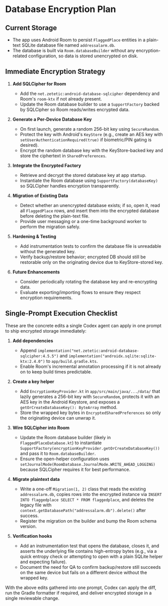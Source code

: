 # Database Encryption Plan

## Current Storage
- The app uses Android Room to persist `FlaggedPlace` entities in a plain-text SQLite database file named `addressalarm.db`.
- The database is built via `Room.databaseBuilder` without any encryption-related configuration, so data is stored unencrypted on disk.

## Immediate Encryption Strategy

1. **Add SQLCipher for Room**
   - Add the `net.zetetic:android-database-sqlcipher` dependency and Room's `room-ktx` if not already present.
   - Update the Room database builder to use a `SupportFactory` backed by SQLCipher so Room reads/writes encrypted data.

2. **Generate a Per-Device Database Key**
   - On first launch, generate a random 256-bit key using `SecureRandom`.
   - Protect the key with Android's `KeyStore` (e.g., create an AES key with `setUserAuthenticationRequired(true)` if biometric/PIN gating is desired).
   - Encrypt the random database key with the KeyStore-backed key and store the ciphertext in `SharedPreferences`.

3. **Integrate the Encrypted Factory**
   - Retrieve and decrypt the stored database key at app startup.
   - Instantiate the Room database using `SupportFactory(databaseKey)` so SQLCipher handles encryption transparently.

4. **Migration of Existing Data**
   - Detect whether an unencrypted database exists; if so, open it, read all `FlaggedPlace` rows, and insert them into the encrypted database before deleting the plain-text file.
   - Provide user messaging or a one-time background worker to perform the migration safely.

5. **Hardening & Testing**
   - Add instrumentation tests to confirm the database file is unreadable without the generated key.
   - Verify backup/restore behavior; encrypted DB should still be restorable only on the originating device due to KeyStore-stored key.

6. **Future Enhancements**
   - Consider periodically rotating the database key and re-encrypting data.
   - Evaluate exporting/importing flows to ensure they respect encryption requirements.

## Single-Prompt Execution Checklist

These are the concrete edits a single Codex agent can apply in one prompt to ship encrypted storage immediately:

1. **Add dependencies**
   - Append `implementation("net.zetetic:android-database-sqlcipher:4.5.5")` and `implementation("androidx.sqlite:sqlite-ktx:2.4.0")` to `app/build.gradle.kts`.
   - Enable Room's incremental annotation processing if it is not already on to keep build times predictable.

2. **Create a key helper**
   - Add `EncryptionKeyProvider.kt` in `app/src/main/java/.../data/` that lazily generates a 256-bit key with `SecureRandom`, protects it with an AES key in the Android Keystore, and exposes a `getOrCreateDatabaseKey(): ByteArray` method.
   - Store the wrapped key bytes in `EncryptedSharedPreferences` so only the originating device can unwrap it.

3. **Wire SQLCipher into Room**
   - Update the Room database builder (likely in `FlaggedPlaceDatabase.kt`) to instantiate `SupportFactory(encryptionKeyProvider.getOrCreateDatabaseKey())` and pass it to `Room.databaseBuilder`.
   - Ensure the open-helper configuration uses `setJournalMode(RoomDatabase.JournalMode.WRITE_AHEAD_LOGGING)` because SQLCipher requires it for best performance.

4. **Migrate plaintext data**
   - Write a one-off `Migration(1, 2)` class that reads the existing `addressalarm.db`, copies rows into the encrypted instance via `INSERT INTO flaggedplace SELECT * FROM flaggedplace`, and deletes the legacy file with `context.getDatabasePath("addressalarm.db").delete()` after success.
   - Register the migration on the builder and bump the Room schema version.

5. **Verification hooks**
   - Add an instrumentation test that opens the database, closes it, and asserts the underlying file contains high-entropy bytes (e.g., via a quick entropy check or attempting to open with a plain SQLite helper and expecting failure).
   - Document the need for QA to confirm backup/restore still succeeds on the same device but fails on a different device without the wrapped key.

With the above edits gathered into one prompt, Codex can apply the diff, run the Gradle formatter if required, and deliver encrypted storage in a single reviewable change.

